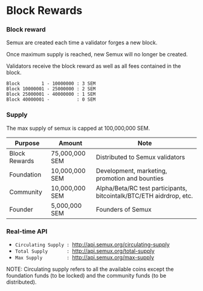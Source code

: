 # Block Rewards           

### Block reward

Semux are created each time a validator forges a new block.  

Once maximum supply is reached, new Semux will no longer be created.

Validators receive the block reward as well as all fees contained in the block.

```
Block        1 - 10000000 : 3 SEM
Block 10000001 - 25000000 : 2 SEM
Block 25000001 - 40000000 : 1 SEM
Block 40000001 -          : 0 SEM
```

### Supply

The max supply of semux is capped at 100,000,000 SEM.

| Purpose       | Amount         | Note                                                                |
|---------------|----------------|---------------------------------------------------------------------|
| Block Rewards | 75,000,000 SEM | Distributed to Semux validators                                     |
| Foundation    | 10,000,000 SEM | Development, marketing, promotion and bounties                      |
| Community     | 10,000,000 SEM | Alpha/Beta/RC test participants, bitcointalk/BTC/ETH aidrdrop, etc. |
| Founder       | 5,000,000 SEM  | Founders of Semux                                                   |


### Real-time API

- `Circulating Supply : `http://api.semux.org/circulating-supply 
- `Total Supply       : `http://api.semux.org/total-supply
- `Max Supply         : `http://api.semux.org/max-supply


NOTE: Circulating supply refers to all the available coins except the foundation funds (to be locked) and the community funds (to be distributed).
